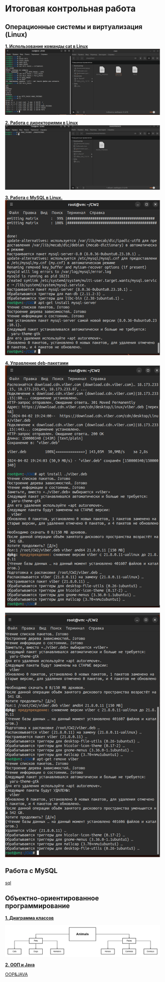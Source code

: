 
# Итоговая контрольная работа


## Операционные системы и виртуализация (Linux)

<u>**1. Использование команды cat в Linux**</u>
![](Linux1.png)

<u>**2. Работа с директориями в Linux**</u>
![](Linux2.png)

<u>**3. Работа с MySQL в Linux.**</u>
![](Linux3.png)

<u>**4. Управление deb-пакетами**</u>
![](Linux4.png)

![](Linux5.png)


 ## Работа с MySQL 

[sql](Registry.sql)


## Объектно-ориентированное программирование 

<u>**1. Диаграмма классов**</u>

![](diagram.png)


<u>**2. ООП и Java**</u>

[OOP&JAVA](https://github.com/Oleg-Skalskiy/CW-Itog/tree/bd69e0ba7d788ecd8bcc26bb2ae734239e4cc3ec/src)


